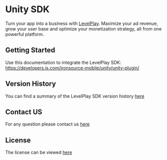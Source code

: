 # Unity SDK

Turn your app into a business with [LevelPlay](https://www.is.com/). Maximize your ad revenue, grow your user base and optimize your monetization strategy, all from one powerful platform.

## Getting Started
Use this documentation to integrate the LevelPlay SDK:
https://developers.is.com/ironsource-mobile/unity/unity-plugin/

## Version History
You can find a summary of the LevelPlay SDK version history [here](https://developers.is.com/ironsource-mobile/unity/sdk-change-log/)

## Contact US
For any question please contact us [here](https://ironsrc.my.site.com/helpcenter/s/)

## License
The license can be viewed [here](https://github.com/ironsource-mobile/Unity-sdk/blob/master/LICENSE)
